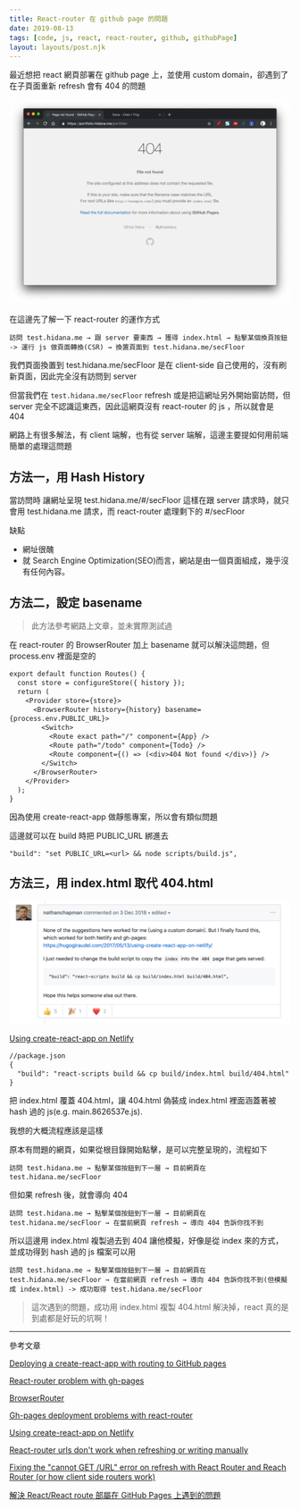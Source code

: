 ```yaml
---
title: React-router 在 github page 的問題
date: 2019-08-13
tags: [code, js, react, react-router, github, githubPage]
layout: layouts/post.njk
---
```


最近想把 react 網頁部署在 github page 上，並使用 custom domain，卻遇到了在子頁面重新 refresh 會有 404 的問題

![](1.png)

在這邊先了解一下 react-router 的運作方式

```
訪問 test.hidana.me → 跟 server 要東西 → 獲得 index.html → 點擊某個換頁按鈕 -> 運行 js 做頁面轉換(CSR) → 換置頁面到 test.hidana.me/secFloor
```

我們頁面換置到 test.hidana.me/secFloor 是在 client-side 自己使用的，沒有刷新頁面，因此完全沒有訪問到 server

但當我們在 `test.hidana.me/secFloor` refresh 或是把這網址另外開始窗訪問，但 server 完全不認識這東西，因此這網頁沒有 react-router 的 js ，所以就會是 404

網路上有很多解法，有 client 端解，也有從 server 端解，這邊主要提如何用前端簡單的處理這問題

## 方法一，用 Hash History

當訪問時 讓網址呈現 test.hidana.me/#/secFloor 這樣在跟 server 請求時，就只會用 test.hidana.me 請求，而 react-router 處理剩下的 #/secFloor

缺點

- 網址很醜
- 就 Search Engine Optimization(SEO)而言，網站是由一個頁面組成，幾乎沒有任何內容。

## 方法二，設定 basename

> 此方法參考網路上文章，並未實際測試過

在 react-router 的 BrowserRouter 加上 basename 就可以解決這問題，但 process.env 裡面是空的

```
export default function Routes() {
  const store = configureStore({ history });
  return (
    <Provider store={store}>
      <BrowserRouter history={history} basename={process.env.PUBLIC_URL}>
        <Switch>
          <Route exact path="/" component={App} />
          <Route path="/todo" component={Todo} />
          <Route component={() => (<div>404 Not found </div>)} />
        </Switch>
      </BrowserRouter>
    </Provider>
  );
}
```

因為使用 create-react-app 做靜態專案，所以會有類似問題

這邊就可以在 build 時把 PUBLIC_URL 綁進去

```
"build": "set PUBLIC_URL=<url> && node scripts/build.js",
```

## 方法三，用 index.html 取代 404.html

![](2.png)

[Using create-react-app on Netlify](https://hugogiraudel.com/2017/05/13/using-create-react-app-on-netlify/)

```
//package.json
{
  "build": "react-scripts build && cp build/index.html build/404.html"
}
```

把 index.html 覆蓋 404.html，讓 404.html 偽裝成 index.html 裡面涵蓋著被 hash 過的 js(e.g. main.8626537e.js).

我想的大概流程應該是這樣

原本有問題的網頁，如果從根目錄開始點擊，是可以完整呈現的，流程如下

```
訪問 test.hidana.me → 點擊某個按鈕到下一層 → 目前網頁在 test.hidana.me/secFloor
```

但如果 refresh 後，就會導向 404

```
訪問 test.hidana.me → 點擊某個按鈕到下一層 → 目前網頁在 test.hidana.me/secFloor → 在當前網頁 refresh → 導向 404 告訴你找不到
```

所以這邊用 index.html 複製過去到 404 讓他模擬，好像是從 index 來的方式，並成功得到 hash 過的 js 檔案可以用

```
訪問 test.hidana.me → 點擊某個按鈕到下一層 → 目前網頁在 test.hidana.me/secFloor → 在當前網頁 refresh → 導向 404 告訴你找不到(但模擬成 index.html) -> 成功取得 test.hidana.me/secFloor
```

> 這次遇到的問題，成功用 index.html 複製 404.html 解決掉，react 真的是到處都是好玩的坑啊！

---

參考文章

[Deploying a create-react-app with routing to GitHub pages](https://levelup.gitconnected.com/deploying-a-create-react-app-with-routing-to-github-pages-f386b6ce84c2)

[React-router problem with gh-pages](https://medium.com/@Dragonza/react-router-problem-with-gh-pages-c93a5e243819)

[BrowserRouter](https://reacttraining.com/react-router/web/api/BrowserRouter)

[Gh-pages deployment problems with react-router](https://github.com/facebook/create-react-app/issues/1765)

[Using create-react-app on Netlify](https://hugogiraudel.com/2017/05/13/using-create-react-app-on-netlify/)

[React-router urls don't work when refreshing or writing manually](https://stackoverflow.com/questions/27928372/react-router-urls-dont-work-when-refreshing-or-writing-manually)

[Fixing the "cannot GET /URL" error on refresh with React Router and Reach Router (or how client side routers work)](https://tylermcginnis.com/react-router-cannot-get-url-refresh/)

[解決 React/React route 部屬在 GitHub Pages 上遇到的問題](https://thecodingday.blogspot.com/2018/12/reactreact-routegithub-pages.html)
